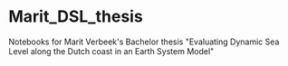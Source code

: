 # Marit_DSL_thesis
Notebooks for Marit Verbeek's Bachelor thesis "Evaluating Dynamic Sea Level along the Dutch coast in an Earth System Model"
